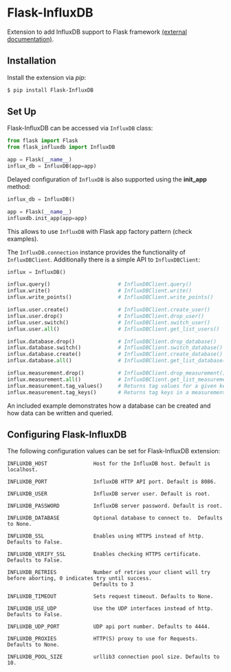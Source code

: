Flask-InfluxDB
==============
Extension to add InfluxDB support to Flask framework [(external documentation)](https://flask-influxdb.readthedocs.org/en/latest/).

## Installation
Install the extension via *pip*:

```sh
$ pip install Flask-InfluxDB
```

## Set Up
Flask-InfluxDB can be accessed via ``InfluxDB`` class:

```python
from flask import Flask
from flask_influxdb import InfluxDB

app = Flask(__name__)
influx_db = InfluxDB(app=app)
```

Delayed configuration of ``InfluxDB`` is also supported using the **init_app** method:

```python
influx_db = InfluxDB()

app = Flask(__name__)
influxdb.init_app(app=app)
```
This allows to use `InfluxDB` with Flask app factory pattern (check examples).

The `InfluxDB.connection` instance provides the functionality of
`InfluxDBClient`. Additionally there is a simple API to `InfluxDBClient`:
```python
influx = InfluxDB()

influx.query()                      # InfluxDBClient.query()
influx.write()                      # InfluxDBClient.write()
influx.write_points()               # InfluxDBClient.write_points()

influx.user.create()                # InfluxDBClient.create_user()
influx.user.drop()                  # InfluxDBClient.drop_user()
influx.user.switch()                # InfluxDBClient.switch_user()
influx.user.all()                   # InfluxDBClient.get_list_users()

influx.database.drop()              # InfluxDBClient.drop_database()
influx.database.switch()            # InfluxDBClient.switch_database()
influx.database.create()            # InfluxDBClient.create_database()
influx.database.all()               # InfluxDBClient.get_list_database()

influx.measurement.drop()           # InfluxDBClient.drop_measurement()
influx.measurement.all()            # InfluxDBClient.get_list_measurements()
influx.measurement.tag_values()     # Returns tag values for a given key
influx.measurement.tag_keys()       # Returns tag keys in a measurement

```

An included example demonstrates how a database can be created and how data can be written and queried.


## Configuring Flask-InfluxDB
The following configuration values can be set for Flask-InfluxDB extension:

```
INFLUXDB_HOST               Host for the InfluxDB host. Default is localhost.

INFLUXDB_PORT               InfluxDB HTTP API port. Default is 8086.

INFLUXDB_USER               InfluxDB server user. Default is root.

INFLUXDB_PASSWORD           InfluxDB server password. Default is root.

INFLUXDB_DATABASE           Optional database to connect to.  Defaults to None.

INFLUXDB_SSL                Enables using HTTPS instead of http. Defaults to False.

INFLUXDB_VERIFY_SSL         Enables checking HTTPS certificate. Defaults to False.

INFLUXDB_RETRIES            Number of retries your client will try before aborting, 0 indicates try until success.
                            Defaults to 3

INFLUXDB_TIMEOUT            Sets request timeout. Defaults to None.

INFLUXDB_USE_UDP            Use the UDP interfaces instead of http. Defaults to False.

INFLUXDB_UDP_PORT           UDP api port number. Defaults to 4444.

INFLUXDB_PROXIES            HTTP(S) proxy to use for Requests. Defaults to None.

INFLUXDB_POOL_SIZE          urllib3 connection pool size. Defaults to 10.
```